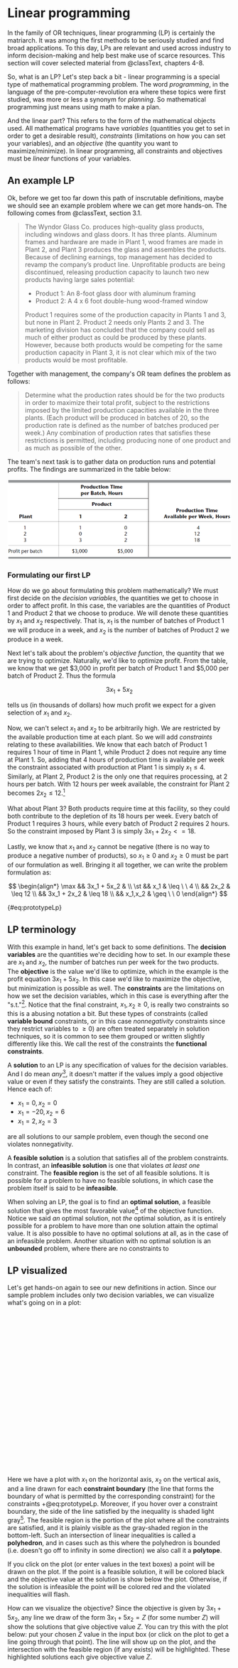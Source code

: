 # Linear programming

In the family of OR techniques, linear programming (LP) is certainly the matriarch. It was among the first methods to be seriously studied and find broad applications. To this day, LPs are relevant and used across industry to inform decision-making and help best make use of scarce resources. This section will cover selected material from @classText, chapters 4-8.

So, what is an LP? Let's step back a bit - linear programming is a special type of mathematical programming problem. The word _programming_, in the language of the pre-computer-revolution era where these topics were first studied, was more or less a synonym for _planning_. So mathematical programming just means using math to make a plan.

And the linear part? This refers to the form of the mathematical objects used. All mathematical programs have _variables_ (quantities you get to set in order to get a desirable result), _constraints_ (limitations on how you can set your variables), and an _objective_ (the quantity you want to maximize/minimize). In linear programming, all constraints and objectives must be _linear_ functions of your variables.

## An example LP

Ok, before we get too far down this path of inscrutable definitions, maybe we should see an example problem where we can get more hands-on. The following comes from @classText, section 3.1.

> The Wyndor Glass Co. produces high-quality glass products, including windows and
> glass doors. It has three plants. Aluminum frames and hardware are made in Plant 1, wood
> frames are made in Plant 2, and Plant 3 produces the glass and assembles the products.
> Because of declining earnings, top management has decided to revamp the company’s
> product line. Unprofitable products are being discontinued, releasing production capacity
> to launch two new products having large sales potential:
>
> - Product 1: An 8-foot glass door with aluminum framing
> - Product 2: A 4 x 6 foot double-hung wood-framed window
>
> Product 1 requires some of the production capacity in Plants 1 and 3, but none in Plant 2.
> Product 2 needs only Plants 2 and 3. The marketing division has concluded that the company
> could sell as much of either product as could be produced by these plants. However,
> because both products would be competing for the same production capacity in Plant 3, it
> is not clear which mix of the two products would be most profitable.

Together with management, the company's OR team defines the problem as follows:

> Determine what the production rates should be for the two products in order to maximize
> their total profit, subject to the restrictions imposed by the limited production capacities
> available in the three plants. (Each product will be produced in batches of 20, so the
> production rate is defined as the number of batches produced per week.) Any combination
> of production rates that satisfies these restrictions is permitted, including producing none
> of one product and as much as possible of the other.

The team's next task is to gather data on production runs and potential profits. The findings are summarized in the table below:

![Data for the Wyndor Glass Co. problem [@classText]](images/lp-example-data.png)

### Formulating our first LP

How do we go about formulating this problem mathematically? We must first decide on the _decision variables_, the quantities we get to choose in order to affect profit. In this case, the variables are the quantities of Product 1 and Product 2 that we choose to produce. We will denote these quantities by $x_1$ and $x_2$ respectively. That is, $x_1$ is the number of batches of Product 1 we will produce in a week, and $x_2$ is the number of batches of Product 2 we produce in a week.

Next let's talk about the problem's _objective function_, the quantity that we are trying to optimize. Naturally, we'd like to optimize profit. From the table, we know that we get $3,000 in profit per batch of Product 1 and $5,000 per batch of Product 2. Thus the formula

$$
3x_1 + 5x_2
$$

tells us (in thousands of dollars) how much profit we expect for a given selection of $x_1$ and $x_2$.

Now, we can't select $x_1$ and $x_2$ to be arbitrarily high. We are restricted by the available production time at each plant. So we will add _constraints_ relating to these availabilities. We know that each batch of Product 1 requires 1 hour of time in Plant 1, while Product 2 does not require any time at Plant 1. So, adding that 4 hours of production time is available per week the constraint associated with production at Plant 1 is simply $x_1 \leq 4$. Similarly, at Plant 2, Product 2 is the only one that requires processing, at 2 hours per batch. With 12 hours per week available, the constraint for Plant 2 becomes $2x_2 \leq 12$.[^reducedTerms]

[^reducedTerms]: You might look at this and think "that just means $x_2 \leq 6$." You would be correct, and it would be completely valid to use that constraint instead.

What about Plant 3? Both products require time at this facility, so they could both contribute to the depletion of its 18 hours per week. Every batch of Product 1 requires 3 hours, while every batch of Product 2 requires 2 hours. So the constraint imposed by Plant 3 is simply $3x_1 + 2x_2 <= 18$.

Lastly, we know that $x_1$ and $x_2$ cannot be negative (there is no way to produce a negative number of products), so $x_1 \geq 0$ and $x_2 \geq 0$ must be part of our formulation as well. Bringing it all together, we can write the problem formulation as:

$$
\begin{align*}
\max && 3x_1 + 5x_2 & \\
\st  && x_1 & \leq \ \ 4  \\
     && 2x_2 & \leq 12 \\
     && 3x_1 + 2x_2 & \leq 18 \\
     && x_1,x_2 & \geq \ \ 0
\end{align*}
$$

{#eq:prototypeLp}

## LP terminology

With this example in hand, let's get back to some definitions. The **decision variables** are the quantities we're deciding how to set. In our example these are $x_1$ and $x_2$, the number of batches run per week for the two products. The **objective** is the value we'd like to optimize, which in the example is the profit equation $3x_1 + 5x_2$. In this case we'd like to maximize the objective, but minimization is possible as well. The **constraints** are the limitations on how we set the decision variables, which in this case is everything after the "s.t."[^subjectTo]. Notice that the final constraint, $x_1,x_2\geq0$, is really two constraints so this is a abusing notation a bit. But these types of constraints (called **variable bound** constraints, or in this case _nonnegativity_ constraints since they restrict variables to $\geq0$) are often treated separately in solution techniques, so it is common to see them grouped or written slightly differently like this. We call the rest of the constraints the **functional constraints**.

[^subjectTo]: The "s.t." is an abbreviation for "subject to" and is used in formulations leading into the constraints section.

A **solution** to an LP is any specification of values for the decision variables. And I do mean _any_[^anySolution], it doesn't matter if the values imply a good objective value or even if they satisfy the constraints. They are still called a solution. Hence each of:

- $x_1=0, x_2=0$
- $x_1=-20, x_2=6$
- $x_1=2, x_2=3$

are all solutions to our sample problem, even though the second one violates nonnegativity.

[^anySolution]: So long as we're talking about real numbers, of course. Something like $x_1=\text{blue}$, $x_2=\text{elephant}$ is just nonsense and isn't a solution to our problem.

A **feasible solution** is a solution that satisfies all of the problem constraints. In contrast, an **infeasible solution** is one that violates _at least one_ constraint. The **feasible region** is the set of all feasible solutions. It is possible for a problem to have no feasible solutions, in which case the problem itself is said to be **infeasible**.

When solving an LP, the goal is to find an **optimal solution**, a feasible solution that gives the most favorable value[^mostFavorable] of the objective function. Notice we said _an_ optimal solution, not _the_ optimal solution, as it is entirely possible for a problem to have more than one solution attain the optimal value. It is also possible to have no optimal solutions at all, as in the case of an infeasible problem. Another situation with no optimal solution is an **unbounded** problem, where there are no constraints to

[^mostFavorable]: The smallest value if we have a minimization problem, or the largest value for a maximization problem.

## LP visualized

Let's get hands-on again to see our new definitions in action. Since our sample problem includes only two decision variables, we can visualize what's going on in a plot:

<svg width=350 height=350 class="lpDraw" base="prototypeLp" altArgs='{"choosePoints": true}'> Sorry, your browser does not support inline SVG.</svg>

Here we have a plot with $x_1$ on the horizontal axis, $x_2$ on the vertical axis, and a line drawn for each **constraint boundary** (the line that forms the boundary of what is permitted by the corresponding constraint) for the constraints +@eq:prototypeLp. Moreover, if you hover over a constraint boundary, the side of the line satisfied by the inequality is shaded light gray[^mobileHover]. The feasible region is the portion of the plot where all the constraints are satisfied, and it is plainly visible as the gray-shaded region in the bottom-left. Such an intersection of linear inequalities is called a **polyhedron**, and in cases such as this where the polyhedron is bounded (i.e. doesn't go off to infinity in some direction) we also call it a **polytope**.

If you click on the plot (or enter values in the text boxes) a point will be drawn on the plot. If the point is a feasible solution, it will be colored black and the objective value at the solution is show below the plot. Otherwise, if the solution is infeasible the point will be colored red and the violated inequalities will flash.

[^mobileHover]: I couldn't think of a good way to do this with touch events, so this part doesn't work as well on a mobile device. Sorry.

How can we visualize the objective? Since the objective is given by $3x_1 + 5x_2$, any line we draw of the form $3x_1 + 5x_2 = Z$ (for some number $Z$) will show the solutions that give objective value $Z$. You can try this with the plot below: put your chosen $Z$ value in the input box (or click on the plot to get a line going through that point). The line will show up on the plot, and the intersection with the feasible region (if any exists) will be highlighted. These highlighted solutions each give objective value $Z$.

<svg width=350 height=350 class="lpDraw" base="prototypeLp" altArgs='{"chooseObjVals": true}'> Sorry, your browser does not support inline SVG.</svg>

### Solving an LP visually

We actually have tools to solve this problem now. For problems in two dimensions, it is fairly straightforward to draw a graph and see where the best solution is. This is not a good (or usually even feasible) method in practice, but for a toy problem it can really help build some intuition.

Let's look back at the above plot. Since we're maximizing, we'd like to choose the largest $Z$ that intersects the feasible region. Let's start with something too big, say $Z=50$. When we plot that, we see it is way too high above the feasible region. So we can start moving it lower. Maybe go to $Z=40$. It's still totally above the feasible region, so that's not it either. Now jump to $Z=30$. This intersects the plot, but there is a section of the feasible region above the line, and hence feasible solutions with a better objective value.

So keep searching. When you come to $Z=36$ the situation looks different. The line intersects the plot at a single point, $x_1=2, x_2=6$. If you move the objective up just a little bit, say to 36.1, you get no intersection with the feasible region[^roundingErrors]. Thus we know we've found the optimal solution[^prototypeOptimalityProof], and in this case it is unique.

[^roundingErrors]: Actually, my little widget here is not perfect. Depending how small of a decimal you add, you may get it to tell you there are optimal solutions at a slightly higher objective value. This is due to choosing a precision that this setup really can't handle. It is worth mentioning that even the most sophisticated solvers can have issues with rounding errors and numerical stability, but they're generally very good. As long as you are careful with your formulations you usually won't run into issues.
[^prototypeOptimalityProof]: Truth be told, this isn't a rigorous proof of optimality, at least in the strict sense of mathematical proofs. But the solution methods we'll study later do give such proofs.

### Visualizing other scenarios

Let see some examples of the other scenarios we defined above. In each case, we'll take our initial model +@eq:prototypeLp and modify it to show the desired property.

#### Infeasible problem

<svg width=350 height=350 class="lpDraw" base="prototypeLp" altArgs='{"addConstraints": [[[1, 3, 30, "g"], [5, 9.25]]], "choosePoints": true}'> Sorry, your browser does not support inline SVG.</svg>

In this plot, we've added the constraint $x_1 + 3x_2 \geq 30$. All the points satisfying this inequality are well above the previous feasible region, so no solutions are feasible.

#### Unbounded problem

<svg width=350 height=350 class="lpDraw" base="prototypeLp" altArgs='{"removeConstraints": [0, 1], "altFeasRegionTextPlace": [4.5, 3.5], "chooseObjVals": true}'> Sorry, your browser does not support inline SVG.</svg>

Here we've removed two constraints, with the only one remaining being $2x_2 <= 12$. We can see there is no constraint on $x_1$ at all now, so we can choose it arbitrarily large and still be in the feasible region[^unboundedDidSomethingWrong].

[^unboundedDidSomethingWrong]: In most practical applications, infeasiblity is a good indicator that you modeled something incorrectly. Like in the prototype example, it doesn't make sense that we could make arbitrarily many of some product. So if you find a problem you're working on is infeasible, it's a good idea to double-check your formulation.

#### Multiple optima

<svg width=350 height=350 class="lpDraw" base="prototypeLp" altArgs='{"altObj": [6, 4], "chooseObjVals": true}'> Sorry, your browser does not support inline SVG.</svg>

In this example, we've altered the objective function to $6x_1 + 4x_2$ so that it has the same slope as one of our constraints. We can see by moving the objective up and down that the optimal solution comes at $Z=36$, where the intersects an entire face (bounding line) of the feasible region. Since any point on that bounding line attains the optimal objective value, they are all optimal solutions.

## Solving LPs with software

Let's pause briefly now to explain, practically, how LPs can be solved in the real world. By which I mean: if given an LP in practice, what would you do to find the answer? I'm not talking about the theory behind what LP solving software does (we'll get the that later), just how to use the software. This won't be a comprehensive discussion, really just giving you enough to solve our example LP. We'll expand on this discussion some when we get to modeling in the Integer Programming section.

There are two key components to solving mathematical programming problems in practice: the modeling language and the solver.

### Modeling languages

The job of a modeling language is to take a model specification like +@eq:prototypeLp and turn it into something the computer can understand and solve. Some popular modeling languages are their own standalone software, such as [AMPL](https://ampl.com/) and [GAMS](https://www.gams.com/). The modeling languages we'll use are instead shipped as Python[^modelingInOtherLanguages] libraries. Sometimes these languages are built for use with a single solver, while others try to be compatible with several different solvers.

[^modelingInOtherLanguages]: There are similar packages available in other popular programming languages as well.

### Solvers

The solver is the software that takes the modeled problem and applies the necessary algorithms to solve it. There are several options here as well. The best solvers all require paid licenses to use fully for commercial purposes[^academicLicenses]. The two biggest names in this space are [Gurobi](https://www.gurobi.com/) and [CPLEX](https://www.ibm.com/products/ilog-cplex-optimization-studio/cplex-optimizer), though [Xpress](https://www.fico.com/en/products/fico-xpress-optimization) and [COPT](https://www.shanshu.ai/copt/) are competitive as well. There are also free, open-source options, but these generally perform much worse than the commercial offerings. Some names in this space are [COIN-OR](https://www.coin-or.org/), [GLPK](https://www.gnu.org/software/glpk/), and [SCIP](https://scipopt.org/).

[^academicLicenses]: Most come with limited licenses for noncommercial uses, and also offer free unrestricted licenses for students and academics.

### Solving our LP with Python

In the following notebook, I show how we can model and solve our sample LP in two different ways. The first way uses Gurobi as the solver and its purpose-built Python library `gurobipy` as the modeler. I should mention that since Gurobi is a commercial solver, we need some sort of license for unrestricted use. However, we do get a limited license automatically with the install of `gurobipy` which is good for problems with up to 2000 variables and 2000 linear constraints. This is pretty limiting for practical industry use, but most everything we'll do in this class will fall comfortably within those bounds.

The second option is a fully open-source option using PuLP, a Python modeling language maintained by COIN-OR. By default, this will use COIN-OR's linear programming solver CLP to solve the model. However, a nice feature of PuLP is that it is solver-agnostic. This means that you can use it to model your problem but switch between any of the popular solvers (including the commercial ones). This is nice to avoid being locked-in to a single solver. But it also may be slightly less performant, or may lack some solver-specific features that come with a solver's built-in API.

{colabGist:1_mwxc4xRRVjaMDZL0ObAc0ROqqw5UrJ3,9c7e1b589a3efb40590606ba6eed102f}

## LP forms

We're _almost_ ready to talk about algorithms for solving LPs, but first we should make a note on some different forms LPs can take. Crucially, it will turn out that all the forms we talk about here are, in a sense, equivalent. Thus no matter the specifics of how an LP is presented, we know we'll be able to solve it using the general methods.

### Standard form

Our formulation of the sample LP in +@eq:prototypeLp is in what is known as **standard form**. Generally, a linear program with $n$ variables and $m$ constraints is in standard form if it is written as:

$$
\begin{align*}
\max && c_1x_1 + c_2x_2 + \cdots + c_nx_n && && \\
\st  && a_{11}x_1 + a_{12}x_2 + \cdots + a_{1n}x_n && \leq && b_1 \\
     && a_{21}x_1 + a_{22}x_2 + \cdots + a_{2n}x_n && \leq && b_2 \\
     &&                                            && \vdots && \\
     && a_{m1}x_1 + a_{m2}x_2 + \cdots + a_{mn}x_n && \leq && b_m \\
     && x_1, x_2, \cdots , x_n && \geq && 0
\end{align*}
$$

{#eq:standardFormLp}

Where all the $a$, $b$, and $c$ values (known as the **problem data**) are real numbers. Our sample problem, and many other practical LP problems, are naturally formulated like this. But it might at first glance feel a bit limiting. What if you'd rather minimize instead of maximizing? Or let your variables take negative values? We'll see in the following sections that such considerations are indeed possible, and we can consider them in the same framework as standard form problems.

### Minimization problems

What if your optimization problem is a minimization problem and not a maximization problem? For example, instead of maximizing profit, you'd like to minimize cost? No worries, it is actually quite straightforward to convert from minimization to maximization - just turn everything negative! The minimum cost is the same as the maximum "negative cost" $(-1\cdot\text{cost})$. So

$$
\min\ c_1x_1 + c_2x_2 + \cdots + c_nx_n
$$

is the same as

$$
\max -c_1x_1 -c_2x_2 - \cdots -c_nx_n.
$$

Since the problem data can be any real number (so, in particular, negative numbers are fine) this still follows the form of +@eq:standardFormLp.

### Different constraint forms

What is you wanted "greater than or equal" constraints instead of "less than or equal" constraints? This is again another case of a sign switch since if you take any inequality you can:

- multiply both sides by -1, and
- switch the direction of the inequality

to end up with another valid inequality[^quickInequalityFlipExample]. Thus any inequality of the form:

[^quickInequalityFlipExample]: A quick example: $5 \leq 10$ means the exact same thing as $-5 \geq -10$.

$$
a_{i1}x_1 + a_{i2}x_2 + \cdots + a_{in}x_n \geq b_i
$$

can be written as

$$
-a_{i1}x_1 - a_{i2}x_2 - \cdots - a_{in}x_n \leq -b_i
$$

which brings us back into line with the standard form inequalities in +@eq:standardFormLp.

What about equality constraints? That is, constraints of the form

$$
a_{i1}x_1 + a_{i2}x_2 + \cdots + a_{in}x_n = b_i.
$$

Can these be converted into standard form? The answer is yes, but it comes at the cost of an extra constraint in the formulation. Because using the above constraint has the same effect as using these two in combination:

$$
a_{i1}x_1 + a_{i2}x_2 + \cdots + a_{in}x_n \leq b_i \\
a_{i1}x_1 + a_{i2}x_2 + \cdots + a_{in}x_n \geq b_i
$$

Now, that second inequality does not fit in standard form since it is a "$\geq$" constraint, but we already know how to convert it. So the final standard-form-conforming formulation is:

$$
a_{i1}x_1 + a_{i2}x_2 + \cdots + a_{in}x_n \leq b_i \\
-a_{i1}x_1 - a_{i2}x_2 - \cdots - a_{in}x_n \leq -b_i
$$

Great, so we can go from equality constraints to inequality constraints, but what about the other way? That is possible too, but this time we'll need to add a variable to the formulation. In particular, to convert the inquality

$$
a_{i1}x_1 + a_{i2}x_2 + \cdots + a_{in}x_n \leq b_i
$$

to equality form, we'll add a so-called **slack variable** $s_i$. We'll enforce $s_i\geq0$ and rewrite the constraint as

$$
a_{i1}x_1 + a_{i2}x_2 + \cdots + a_{in}x_n + s_i = b_i.
$$

This works since, for any selection of the $x$ values that satisfies the inequality, we can simply select the value of $s_i$ as the difference between $b_i$ and the $a_{i1}x_1 + a_{i2}x_2 + \cdots + a_{in}x_n$, i.e. the _slack_ in the constraint. Going the other way, any variable selections that satisfy the equality will also satisfy the inequality since, by rearraning the equality, we get

$$
a_{i1}x_1 + a_{i2}x_2 + \cdots + a_{in}x_n = b_i - s_i
$$

and $s_i$ is nonnegative.

### Variable bounds

In the standard form problem, we enforce that all of our variables are nonnegative. But what if we don't want any explicit bounds on the variables? Is this a different class of problems? As it turns out, we can freely switch back and forth between nonnegative variables and these so-called **unrestricted** or **free variables**.

How do we do the transformations? The first direction is straightforward; say you have a formulation with nonnegative variables and you'd like to remove the variable bounds. Well, we still have the functional constraints, where we are allowed to use inequalities. So we'll "remove" the variable bound constraint $x_j\geq0$ by creating a new functional constraint

$$
a_1x_1 + \cdots + a_jx_j + \cdots + a_nx_n \leq b
$$

where $b=0$, $a_i=-1$, and all other coefficients equal $0$.

Now the less obvious transformation. Say we have a formulation where the variable $x_j$ is unrestricted. How do we convert to nonnegative variables? One way is to define two more variables, call them $y_j$ and $z_j$, which will be our new nonnegative variables. What we'll do is simply replace $x_j$ with $y_j-z_j$, so that the constraints become

$$
a_{i1}x_1 + \cdots + a_{ij}y_j - a_{ij}z_j + \cdots + a_{in}x_n \leq b_i
$$

for each $i$[^positiveAndNegativeParts].

[^positiveAndNegativeParts]: You can think of $y_j$ as the "positive part" and $z_j$ as the "negative part" of $x_j$. Note that we haven't done anything to enforce that only one of $y_j$ and $z_j$ are nonzero at a time. So for example if some solution to the original fomulation had $x_j=2$ then in the new formulation we could have $y_j=2$ and $z_j=0$, or we could just as easily have something like $y_j=12, z_j=10$ or $y_j=106.7, z_j=104.7$.

### Recap of allowed forms

As a recap: we defined the standard form LP where the objective is maximized, the functional constraints are $\leq$ inequalities, and variables are nonnegative. But it turns out there are several equivalent ways to formulate LPs, namely:

- Objectives can be either minimized or maximized.
- Constraints can be in $\leq$, $\geq$, or $=$ form.
- Variables may be bounded or not.

Crucially, any of these forms can be transformed into any of the others, so no matter how we specify a particular LP, any of the results and techniques we discuss here apply!

### Different notation

Last up for this section, let's discuss notation. I don't know about you, but I get a little overwhelmed when I look at formulations like +@eq:standardFormLp. There's a lot to look at there, and while I think it's good initially to see things written in full detail with simple notation like this, returns begin diminishing quickly. Especially in a case like this where there's a lot of repetition with minimal changes from line to line.

So, from here on out and where appropriate, I'll start using more concise notation. For example, +@eq:standardFormLp can be written more concisely like so:

$$
\begin{align*}
\max && \sum_{j=1}^n c_jx_j    & \\
\st  && \sum_{j=1}^n a_{ij}x_j & \leq b_i\quad \forall i\in\{1,...,m\} \\
     && x_j                    & \geq 0_i\quad \forall j\in\{1,...,n\}
\end{align*}
$$

This looks much cleaner to my eyes, and each line communicates different important information about the formulation. But to benefit from the compactness, one needs to be familiar with the notation used. I assume everyone reading this has seen the summation notation $\sum$ before, but some other notation (set inclusion $\in$ and "for all" $\forall$ in particular) may be new. And sometimes new is intimidating. But fear not! These things get clearer and clearer the more you see them, and I think the benefit is worth it. There is a section in the appendix (+@sec:symbols) dedicated to special symbols. Beyond that, if you're ever confused about something, you can always ask me!

We'll see more notation like the above as we formulate more specific problems, but for much of the theory sections to come I actually much prefer matrix notation. You should already be familiar with linear algebra (+@sec:linearAlgebra in the appendix gives a brief review), so you should be able to notice how matrix algebra fits nicely with the formulations we've already given. For some $m\times n$ matrix $\A$ and $n$ vector $\x$, if we multiply them we have:

$$
\begin{align*}
\A\x&=\begin{bmatrix}
    a_{11} & a_{12} & \cdots & a_{1n} \\
    a_{21} & a_{22} & \cdots & a_{2n} \\
    \vdots & \vdots & \ddots & \vdots \\
    a_{m1} & a_{m2} & \cdots & a_{mn} \\
\end{bmatrix}\begin{bmatrix}
    x_1 \\ x_2 \\ \vdots \\ x_n
\end{bmatrix}\\
&=\begin{bmatrix}
    a_{11}x_1 + a_{12}x_2 + \cdots + a_{1n}x_n \\
    a_{21}x_1 + a_{22}x_2 + \cdots + a_{2n}x_n \\
    \vdots \\
    a_{m1}x_1 + a_{m2}x_2 + \cdots + a_{mn}x_n \\
\end{bmatrix}
\end{align*}
$$

which looks just like the constraint section of the standard form LP +@eq:standardFormLp. Due to the conciseness, my favorite notation for the standard form LP is

$$
\begin{align*}
\max && \c\x \\
\st  && \A\x&\leq\b \\
     && \x&\geq\zeros
\end{align*}
$$

{#eq:standardFormLpMatrix}

Much nicer on the eyes, right!

Further, you may have noticed that though we've devoted significant time to it already, we haven't formally defined linear programming yet! I was waiting for this moment to do so. A **linear program** is an optimization problem in the form of +@eq:standardFormLpMatrix.

## The simplex method

We're just about ready to talk about LP solving algorithms, and we're of course starting with the **simplex algorithm** (also sometimes called the **simplex method**). Arguably the most important breakthrough in the history of OR was the development of the simplex method by George Dantzig[^dantzigStory] during the late 1940s[^assumeLinear]. It was perhaps the first practical algorithm developed for linear programming, and it continues to be the workhorse in linear and integer programming solvers today[^simplexNotKnownPoly].

[^dantzigStory]: I'm not mentioning a lot of people by name in these notes, but I couldn't skip Dantzig. Mostly I wanted to bring up this famous story: A student comes late to class one day, sees two problems written on the board, and assumes they are the day's assigned homework. The problems are more difficult than usual, but he solves them. When he turns them in, the professor is elated - these weren't homework, but rather famous unsolved problems in the field! You can find several versions of this story out there, citing several different people as the supposed student. Turns out [this actually happened, and the student was Dantzig](https://www.snopes.com/fact-check/the-unsolvable-math-problem/#6oJOtz9WKFQUHhbw.99).
[^assumeLinear]: There's a neat story, quoting from @tspPursuit, in [this blog post](https://punkrockor.com/2014/04/29/happiness-is-assuming-the-world-is-linear/) (yes, OR blogs are a thing). It's specifically about Dantzig first introducing the simplex method during a talk in 1948, and more generally about understanding your assumptions 😀.
[^simplexNotKnownPoly]: Interestingly, several other linear programming algorithms have been devised whose theoretical properties seem to suggest they would be more efficient. But in practice that hasn't been the case. Simplex continues to be the best algorithm in practice for the widest array of problems.

### Corner-point solutions

Before we get to the algorithm itself, let's take a moment to dwell on some geometric insights the method relies on. We'll return to our sample problem +@eq:prototypeLp and once again we'll graph it below.

<svg width=350 height=350 class="lpDraw" base="prototypeLp" altArgs='{"showVertices": true}'> Sorry, your browser does not support inline SVG.</svg>

This time we've also plotted the solutions in the corners of the feasible region, because they are important to the simplex algorithm. We call these solutions **corner-point solutions** or **vertices**[^cornerPointsVertices], and they come at the intersection of two constraint boundaries (in the general case, for LPs with $n$ decision variables, the corner-point solutions come at the intersection of $n$ constraints boundaries).

[^cornerPointsVertices]: I'm used to calling them vertices, but the textbook tends to call them corner-point solutions, which I like as a more helpful, descriptive term. I'll try to stick to corner-point solution for the notes, but I expect to slip up a few times, especially during lectures.

The simplex algorithm makes use of the following key fact of linear programs:

<div class='theorem' id='thm:cornerPointOpt'>
If a linear program has an optimal solution (i.e. not unbounded or infeasible), then it has an optimal solution that is a corner-point solution.
</div>
<div class='proof' for='thm:cornerPointOpt' placement='appendix'>
We won't actually give a full proof of this theorem, instead we'll only consider the case of a standard form LP (+@eq:standardFormLpMatrix) with only two decision variables. Those of you that are familiar with [proofs by induction](https://en.wikipedia.org/wiki/Mathematical_induction) may be able to see how to generalize this to any number of variables.

In two dimensions we can visualize this, so let's continue to use the sample LP of +@eq:prototypeLp as our example. Any feasible solution to a two-dimensional LP must fall under exactly one of these categories:

1.  An interior solution (not on any constraint boundaries).
2.  On a single constraint boundary.
3.  A corner-point solution (i.e. at the intersection of two constraint boundaries).

What we can show is that for any solution of type 1 or 2, we can find a corner-point solution with equal or greater objective value, and we will illustrate this in the plot below. To that end, suppose we have some solutions $\mat{z}$ on the interior of the feasible region, and $\mat{y}$ that lies on a single constraint boundary.

<svg width=350 height=350 class="lpDraw" base="prototypeLp" altArgs='{"extraPoints": [[2, 1], [3, 4.5]], "extraLines": [[2, 1, 3, 1.5, {"style": "stroke-width:2pt;stroke:black", "marker-end": "url(#blackArrowMarker)"}], [3, 4.5, 2.5, 5.25, {"style": "stroke-width:2pt;stroke:black", "marker-end": "url(#blackArrowMarker)"}]], "extraMathText": [["y", 3.25, 5, {"coordToPix": true}], ["z", 1.75, 1.75, {"coordToPix": true}], ["v", 2, 5.75, {"coordToPix": true}], ["u", 3.25, 1.75, {"coordToPix": true}]]}'> Sorry, your browser does not support inline SVG.</svg>

Let $\mat{v}$ be a (unit) vector that points in the same direction as the constraint boundary that $\mat{y}$ is on. Let $\mat{c}$ be the vector of objective function coefficients (so in our sample LP we would have $\mat{c}=\begin{bmatrix}3\\5\end{bmatrix}$). The objective value at solution $\mat{y}$ is $\mat{y}\c$. In contrast, if we move some amount $\delta$ from $\mat{y}$ along direction $\mat{v}$, the objective value is (due to distributivity of matrix operations) $(\mat{y} + \delta\mat{v})\c = \mat{y}\c + \delta\mat{v}\mat{c}$.

If $\mat{v}\mat{c}\geq0$, then moving from $\mat{y}$ along the constraint boundary in the direction of $\mat{v}$ improves the objective value. So we can continue in that direction until we meet another constraint, yielding a corner-point solution with greater-or-equal objective value than $y$. If, on the other hand, $\mat{v}\mat{c}<0$, then we can move in the direction of $-\mat{v}$ to a corner-point solution with greater objective value than $\mat{y}$. So either way, there is some corner-point solution with objective value at least as good as $\mat{y}$.

The proof for the interior point $\mat{z}$ is very similar. Select some direction $\mat{u}$, and then travel from $\mat{z}$ along directions $\mat{u}$ or $\mat{u}$ until you hit a constraint boundary. One of these points will yield an objective value at least as good as $\mat{z}$, and it will be on either:

- The intersection of two constraints, in which case we've found the corner-point solution with at least as good a value as $\mat{z}$.
- A single constraint, in which case we can repeat the procedure shown above for $\mat{y}$ to find the corner-point solution.

In either case, we've found our required corner-point solution, thus the proof is complete.

</div>

Thanks to this theorem[^theoremDefinition] we know that we only need to check corner-point solutions when solving an LP! We make use of this fact during the simplex method, which only checks corner-point solutions. We won't check _every_[^simplexEveryVertex] corner-point solution, though. The key to simplex is that we jump from one corner-point solution to the next while taking care that each move improves the objective value.

[^theoremDefinition]: For those that are not aware, a **theorem** is a mathematical statement that has been proven to be true, based on some set of standard axioms. Anything I cite as a theorem in these notes, you can be confident it holds true, even if we don't work through a rigorous proof.
[^simplexEveryVertex]: At least not generally - for common variants of the simplex method, there exist examples where every corner-point solution is visited during execution ([@classText] is the first, most famous example). But this isn't usually an issue in practice.

In fact, the set of solutions we can move to in any iteration is limited to only the solutions that are adjacent to the current solution. In an LP with $n$ decision variables, two corner-point solutions are **adjacent** if they share $n-1$ constraint boundaries. Recall that corner-point solutions lie at the intersection of $n$ constraint boundaries, so we can also say that two adjacent corner-point solutions share all but one boundary in common.

We have all the definitions now to describe simplex in a nutshell: The simplex method solves a linear programming problem by successively moving from one corner-point solution to another, adjacent corner-point solution, making sure each such move improves the objective function, until no such improvement exists[^oneThingToKnowAboutSimplex].

[^oneThingToKnowAboutSimplex]: This is really the key takeaway from our whole discussion in this section, and if this is the only thing you remember about the simplex method 10 years from now I'll still be satisfied. This is the key insight, you can always re-learn the details later.

### Simplex visualized

Now that we have the basic idea, let's go ahead and walk through the steps of the simplex algorithm. We won't go fully general on our first time through, though. Let's again consider our sample problem of +@eq:prototypeLp, which we've plotted again below. This time, though, the plot contains some controls that let us step through the simplex method one iteration at a time. I should stress that the simplex method does not work _exactly_ like what we'll talk through below, but all the intuitions are the same and the exercise is, I think, a useful one.

<svg width=350 height=350 class="lpDraw" base="prototypeLp" altArgs='{"simplexStart": [0, 0]}'> Sorry, your browser does not support inline SVG.</svg>

The first step is to find an initial feasible corner-point solution. In our case (and lots of practical instances too) the solution $(0, 0)$ is a feasible solution, and a corner point as well. It's not a particularly desirable solution in the context of our problem since it brings us no profit, but we don't care about desirability yet.

After initialization, we begin the algorithm's main loop. First we have to determine if there are any adjacent corner-point solutions with improving objective value. Recall that an adjacent solution will share $n-1$ constraint boundaries with the current solution. Since we're in two dimensions, the adjacent solutions share one constraint boundary with the current solution. To find the adjacent solutions, we travel out from $(0,0)$ along the two boundary lines it sits on, which in this case are the two axes. Thus the two directions we can move in are $(1,0)$ and $(0,1)$.

How do we know if a solution in any particular direction is improving the objective value? Let's consider the direction $(1,0)$. Since we're moving from $(0,0)$ to some point in the direction of $(1,0)$, the resulting solution will look like $(0,0) + \alpha(1,0)$ for some number $\alpha$. The objective value of any point $\x$ is $\c\x$ where $\c$ is the vector of objective coefficients (which is $(3,5)$ in our sample problem). So the objective value of $(0,0) + \alpha(1,0)$ is

$$
([0\ 0] + \alpha[1\ 0])\begin{bmatrix}3\\5\end{bmatrix}
$$

and since matrix multiplication distributes through addition, this is the same as

$$
[0\ 0]\begin{bmatrix}3\\5\end{bmatrix} + \alpha[1\ 0]\begin{bmatrix}3\\5\end{bmatrix}.
$$

That first term, $[0\ 0]\begin{bmatrix}3\\5\end{bmatrix}$, is just the objective value associated with the current solution $(0,0)$. So the second term $\alpha[1\ 0]\begin{bmatrix}3\\5\end{bmatrix}$, is the _improvement_ associated with the move.

We have two directions in which we can move, $(1,0)$ and $(0,1)$. To keep things standardized we'll want to re-scale our directions to be unit vectors (i.e. vectors with length one), but in this case they're already unit vectors. The improvements associated with unit moves in these directions are $[1\ 0]\begin{bmatrix}3\\5\end{bmatrix}=3$ and $[0\ 1]\begin{bmatrix}3\\5\end{bmatrix}=5$. These are both positive numbers, and since we're trying to maximize the objective value, that means that solutions in either direction are improvements to the objective value.

All that information is summarized in the table below the plot. The two directions are listed, as well as the per-unit change in objective function (under the heading $\Delta$ Obj / Unit[^deltaChange]). Since both directions improve the objective, you have the option to choose either one using the checkboxes in the final column.

[^deltaChange]: The greek capital letter $\Delta$ is commonly used to denote an amount of change, and in these context is often read as "change in."

Let's go ahead and choose the $(0,1)$ direction, since it gives the highest per-unit objective change[^highestPerUnitChange]. Press the forward button on the plot, and you'll see it finds the adjacent solution in that direction, $(0,6)$, and the directions to its adjacent solutions. But only one of the directions is improving, so we choose to move in that direction $(1,0)$ to the adjacent corner-point solution $(2,6)$. At this point none of the adjacent directions are improvements, so the current point is optimal and the algorithm is finished.

[^highestPerUnitChange]: Note that having the highest per-unit change doesn't necessarily make it the "best" choice in any particular way. It may be that choosing a different (but still improving) direction will mean that we finish the algorithm faster. But in general we can't tell beforehand, so we often just choose the direction with the highest change as convenient rule-of-thumb.

One thing to note before we move on: All the information we gather during an iteration is in some sense "local" to the current corner-point solution. We compute only the _directions_ to the neighboring solutions, not the actual solutions themselves. Only once we decide on a direction do we find the actual corner-point solution. This is because finding the solutions is much more expensive computationally speaking, and we'd like to defer that step and only compute solutions when necessary. This isn't such a big deal on a small, two-dimensional example like this, but in larger scale instances this saves a good amount of time.

### Solving the sample LP with simplex

Walk through with motivations. <span class='thmRef' for='thm:cornerPointOpt'>

### Simplex algorithm basics

Write the steps in matrix form

### Other considerations

Gotchas and edge cases

<!-- book section 4.5 -->

